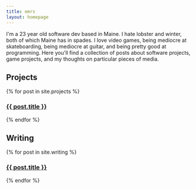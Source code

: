 ```yaml
---
title: emrs
layout: homepage
---
```


<div id="intro">
    <p>
        I'm a 23 year old software dev based in Maine. I hate lobster and winter, both of which Maine has in spades. I love video games, being mediocre at skateboarding, being mediocre at guitar, and being pretty good at programming. 
        Here you'll find a collection of posts about software projects, game projects, and my thoughts on particular pieces of media. 
    </p>
</div>
<div>
    <h2 class="chromatic">Projects</h2>
        {% for post in site.projects %}
            <a href="{{ post.url }}">
                <h3> {{ post.title }}</h3>
            </a>
        {% endfor %}
    <h2 class="chromatic">Writing</h2>
        {% for post in site.writing %}
            <a href="{{ post.url }}">
                <h3> {{ post.title }}</h3>
            </a>
        {% endfor %}
</div>